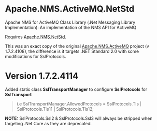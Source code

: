 # Apache.NMS.ActiveMQ.NetStd
Apache NMS for ActiveMQ Class Library (.Net Messaging Library Implementation): An implementation of the NMS API for ActiveMQ

Requires [Apache.NMS.NetStd](https://www.nuget.org/packages/Apache.NMS.NetStd).

This was an exact copy of the original [Apache.NMS.ActiveMQ](http://activemq.apache.org/nms/apachenmsactivemq.html) project (v 1.7.2.4108), the difference is it targets .NET Standard 2.0 with some modifications for SslProtocols.

# Version 1.7.2.4114
Added static class **SslTransportManager** to configure **SslProtocols** for **SslTransport**

> i.e SslTransportManager.AllowedProtocols = SslProtocols.Tls | SslProtocols.Tls11 | SslProtocols.Tls12;

**NOTE:** SslProtocols.Ssl2 & SslProtocols.Ssl3 will always be stripped when targeting .Net Core as they are deprecated.
